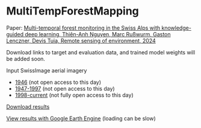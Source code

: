 # MultiTempForestMapping
Paper: [Multi-temporal forest monitoring in the Swiss Alps with knowledge-guided deep learning, Thiên-Anh Nguyen, Marc Rußwurm, Gaston Lenczner, Devis Tuia, Remote sensing of environment, 2024](https://www.sciencedirect.com/science/article/pii/S0034425724001202)

Download links to target and evaluation data, and trained model weights will be added soon.

Input SwissImage aerial imagery 
- [1946](https://www.swisstopo.admin.ch/en/orthoimage-swissimage-hist-1946) (not open access to this day)
- [1947-1997](https://www.swisstopo.admin.ch/en/orthoimage-swissimage-hist) (not open access to this day)
- [1998-current](https://www.swisstopo.admin.ch/en/orthoimage-swissimage-10) (not fully open access to this day)

[Download results](https://drive.google.com/drive/folders/1n1L6eOGtaUn39364ji5LQELafB7yfgFJ?usp=sharing)

[View results with Google Earth Engine](https://temp-forest-mapping.projects.earthengine.app/view/multitempforestmap) (loading can be slow)
